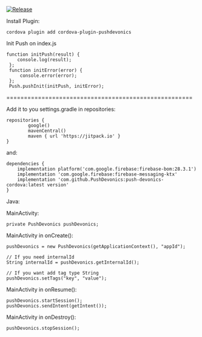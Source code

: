 [![Release](https://jitpack.io/v/PushDevonics/push-devonics-cordova.svg)](https://jitpack.io/#PushDevonics/push-devonics-cordova)


Install Plugin:

    cordova plugin add cordova-plugin-pushdevonics

Init Push on index.js

    function initPush(result) {
        console.log(result);
     };
     function initError(error) {
         console.error(error);
     };
     Push.pushInit(initPush, initError);
     
     
=====================================================     


Add it to you settings.gradle in repositories:

    repositories {
            google()
            mavenCentral()
            maven { url 'https://jitpack.io' }
    }
and:

    dependencies {
        implementation platform('com.google.firebase:firebase-bom:28.3.1')
        implementation 'com.google.firebase:firebase-messaging-ktx'
        implementation 'com.github.PushDevonics:push-devonics-cordova:latest version'
    }

Java:

MainActivity:

    private PushDevonics pushDevonics;
    
MainActivity in onCreate():

    pushDevonics = new PushDevonics(getApplicationContext(), "appId");

    // If you need internalId
    String internalId = pushDevonics.getInternalId();
    
    // If you want add tag type String
    pushDevonics.setTags("key", "value");
    
MainActivity in onResume():

    pushDevonics.startSession();
    pushDevonics.sendIntent(getIntent());
        
MainActivity in onDestroy():

    pushDevonics.stopSession();
